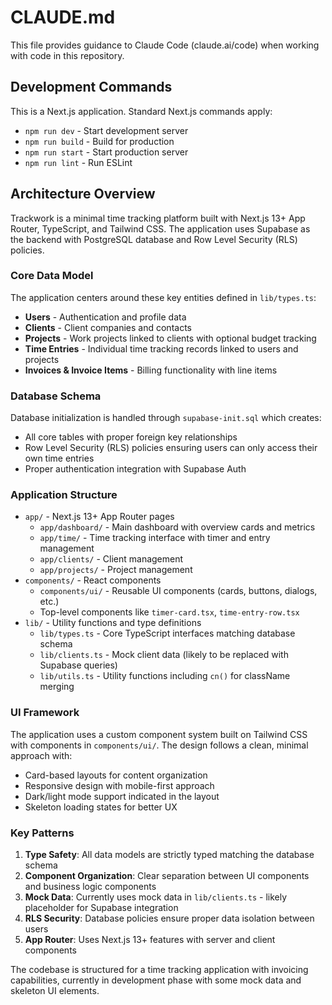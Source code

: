 # CLAUDE.md

This file provides guidance to Claude Code (claude.ai/code) when working with code in this repository.

## Development Commands

This is a Next.js application. Standard Next.js commands apply:

- `npm run dev` - Start development server
- `npm run build` - Build for production
- `npm run start` - Start production server  
- `npm run lint` - Run ESLint

## Architecture Overview

Trackwork is a minimal time tracking platform built with Next.js 13+ App Router, TypeScript, and Tailwind CSS. The application uses Supabase as the backend with PostgreSQL database and Row Level Security (RLS) policies.

### Core Data Model

The application centers around these key entities defined in `lib/types.ts`:

- **Users** - Authentication and profile data
- **Clients** - Client companies and contacts
- **Projects** - Work projects linked to clients with optional budget tracking
- **Time Entries** - Individual time tracking records linked to users and projects
- **Invoices & Invoice Items** - Billing functionality with line items

### Database Schema

Database initialization is handled through `supabase-init.sql` which creates:
- All core tables with proper foreign key relationships
- Row Level Security (RLS) policies ensuring users can only access their own time entries
- Proper authentication integration with Supabase Auth

### Application Structure

- `app/` - Next.js 13+ App Router pages
  - `app/dashboard/` - Main dashboard with overview cards and metrics
  - `app/time/` - Time tracking interface with timer and entry management
  - `app/clients/` - Client management
  - `app/projects/` - Project management
- `components/` - React components
  - `components/ui/` - Reusable UI components (cards, buttons, dialogs, etc.)
  - Top-level components like `timer-card.tsx`, `time-entry-row.tsx`
- `lib/` - Utility functions and type definitions
  - `lib/types.ts` - Core TypeScript interfaces matching database schema
  - `lib/clients.ts` - Mock client data (likely to be replaced with Supabase queries)
  - `lib/utils.ts` - Utility functions including `cn()` for className merging

### UI Framework

The application uses a custom component system built on Tailwind CSS with components in `components/ui/`. The design follows a clean, minimal approach with:
- Card-based layouts for content organization
- Responsive design with mobile-first approach
- Dark/light mode support indicated in the layout
- Skeleton loading states for better UX

### Key Patterns

1. **Type Safety**: All data models are strictly typed matching the database schema
2. **Component Organization**: Clear separation between UI components and business logic components
3. **Mock Data**: Currently uses mock data in `lib/clients.ts` - likely placeholder for Supabase integration
4. **RLS Security**: Database policies ensure proper data isolation between users
5. **App Router**: Uses Next.js 13+ features with server and client components

The codebase is structured for a time tracking application with invoicing capabilities, currently in development phase with some mock data and skeleton UI elements.